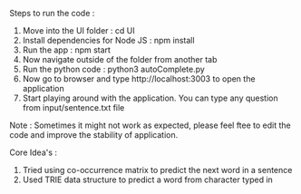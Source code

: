 Steps to run the code :

1) Move into the UI folder : cd UI
2) Install dependencies for Node JS : npm install
3) Run the app : npm start
4) Now navigate outside of the folder from another tab
5) Run the python code : python3 autoComplete.py
6) Now go to browser and type http://localhost:3003 to open the application
7) Start playing around with the application. You can type any question from input/sentence.txt file


Note : Sometimes it might not work as expected, please feel ftee to edit the code and improve the stability of application.

Core Idea's : 

1) Tried using co-occurrence matrix to predict the next word in a sentence
2) Used TRIE data structure to predict a word from character typed in
